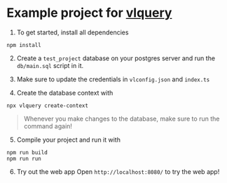 # Example project for [vlquery](https://npmjs.com/vlquery)

1. To get started, install all dependencies
```
npm install
```

2. Create a `test_project` database on your postgres server and run the `db/main.sql` script in it.
3. Make sure to update the credentials in `vlconfig.json` and `index.ts`

4. Create the database context with
```
npx vlquery create-context
```

> Whenever you make changes to the database, make sure to run the command again!

5. Compile your project and run it with
```
npm run build
npm run run
```

6. Try out the web app
Open `http://localhost:8080/` to try the web app!